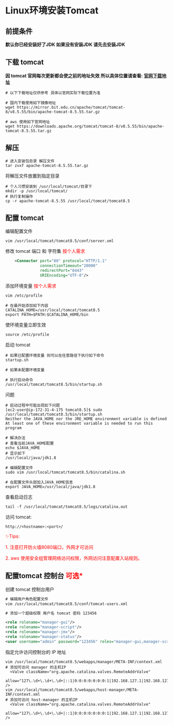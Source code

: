 # Linux环境安装Tomcat

## 前提条件
**默认你已经安装好了JDK 如果没有安装JDK  请先去安装JDK**

## 下载 tomcat

**因 tomcat 官网每次更新都会使之前的地址失效 所以具体位置请查看: [官网下载地址](https://tomcat.apache.org/download-80.cgi)**

```SHELL
# 以下下载地址仅供参考 具体以官网实际下载位置为准

# 国内下载使用如下镜像地址
wget https://mirror.bit.edu.cn/apache/tomcat/tomcat-8/v8.5.55/bin/apache-tomcat-8.5.55.tar.gz

# aws 使用如下官网地址
wget https://downloads.apache.org/tomcat/tomcat-8/v8.5.55/bin/apache-tomcat-8.5.55.tar.gz
```
## 解压
```SHELL
# 进入安装包目录 解压文件
tar zvxf apache-tomcat-8.5.55.tar.gz
```
将解压文件放置到指定目录 
```SHELL
# 个人习惯安装到 /usr/local/tomcat/目录下
mkdir -p /usr/local/tomcat/
# 执行复制操作
cp -r apache-tomcat-8.5.55 /usr/local/tomcat/tomcat8.5
```
## 配置 tomcat
编辑配置文件
```SHELL
vim /usr/local/tomcat/tomcat8.5/conf/server.xml
```
修改 tomcat 端口 和 字符集  <font color="red">按个人需求</font>
```XML
    <Connector port="80" protocol="HTTP/1.1"
               connectionTimeout="20000"
               redirectPort="8443"
               URIEncoding="UTF-8"/>
```
添加环境变量 <font color="red">按个人需求</font>
```SHELL
vim /etc/profile

# 在最开始添加如下内容
CATALINA_HOME=/usr/local/tomcat/tomcat8.5
export PATH=$PATH:$CATALINA_HOME/bin
```
使环境变量立即生效
```SHELL
source /etc/profile
```
启动 tomcat 
```SHELL
# 如果已配置环境变量 则可以在任意路径下执行如下命令
startup.sh

# 如果未配置环境变量

# 执行启动命令
/usr/local/tomcat/tomcat8.5/bin/startup.sh
```
问题

```shell
# 启动过程中可能出现如下问题
[ec2-user@ip-172-31-4-175 tomcat8.5]$ sudo /usr/local/tomcat/tomcat8.5/bin/startup.sh
Neither the JAVA_HOME nor the JRE_HOME environment variable is defined
At least one of these environment variable is needed to run this program

# 解决办法
# 查看当前JAVA_HOME配置
echo $JAVA_HOME
# 显示如下
/usr/local/java/jdk1.8

# 编辑配置文件
sudo vim /usr/local/tomcat/tomcat8.5/bin/catalina.sh

# 在配置文件头部加入JAVA_HOME信息
export JAVA_HOME=/usr/local/java/jdk1.8
```

查看启动日志

```SHELL
tail -f /usr/local/tomcat/tomcat8.5/logs/catalina.out
```
访问 tomcat:

```SHELL
http://<hostname>:<port>/
```

<font color="red">✨Tips: </font>

<font color="red">1. 注意打开防火墙8080端口，外网才可访问</font>

<font color="red">2. aws 使用安全组管理网络访问权限，外网访问注意配置入站规则。</font>


## 配置tomcat 控制台 <font color="red">可选*</font>
创建 tomcat 控制台用户
```XML
# 编辑用户角色配置文件
vim /usr/local/tomcat/tomcat8.5/conf/tomcat-users.xml

# 添加一个超级权限 用户名 tomcat 密码 123456

<role rolename="manager-gui"/>
<role rolename="manager-script"/>
<role rolename="manager-jmx"/>
<role rolename="manager-status"/>
<user username="admin" password="123456" roles="manager-gui,manager-script,manager-jmx,manager-status"/>
```
指定允许访问控制台的 IP 地址
```SHELL
vim /usr/local/tomcat/tomcat8.5/webapps/manager/META-INF/context.xml
# 添加可访问 manager 的主机IP
  <Valve className="org.apache.catalina.valves.RemoteAddrValve"
         allow="127\.\d+\.\d+\.\d+|::1|0:0:0:0:0:0:0:1|192.168.127.1|192.168.127.111" />
vim /usr/local/tomcat/tomcat8.5/webapps/host-manager/META-INF/context.xml
# 添加可访问 host-manager 的主机IP
  <Valve className="org.apache.catalina.valves.RemoteAddrValve"
         allow="127\.\d+\.\d+\.\d+|::1|0:0:0:0:0:0:0:1|192.168.127.1|192.168.127.111" />
```

